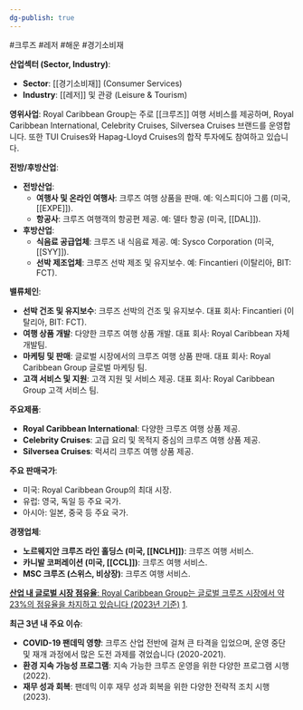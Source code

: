 ```yaml
---
dg-publish: true
---
```

#크루즈 #레저 #해운 #경기소비재 

**산업섹터 (Sector, Industry)**:

- **Sector**: [[경기소비재]] (Consumer Services)
- **Industry**: [[레저]] 및 관광 (Leisure & Tourism)

**영위사업**: Royal Caribbean Group는 주로 [[크루즈]] 여행 서비스를 제공하며, Royal Caribbean International, Celebrity Cruises, Silversea Cruises 브랜드를 운영합니다. 또한 TUI Cruises와 Hapag-Lloyd Cruises의 합작 투자에도 참여하고 있습니다.

**전방/후방산업**:

- **전방산업**:
    - **여행사 및 온라인 여행사**: 크루즈 여행 상품을 판매. 예: 익스피디아 그룹 (미국, [[EXPE]]).
    - **항공사**: 크루즈 여행객의 항공편 제공. 예: 델타 항공 (미국, [[DAL]]).
- **후방산업**:
    - **식음료 공급업체**: 크루즈 내 식음료 제공. 예: Sysco Corporation (미국, [[SYY]]).
    - **선박 제조업체**: 크루즈 선박 제조 및 유지보수. 예: Fincantieri (이탈리아, BIT: FCT).

**밸류체인**:

- **선박 건조 및 유지보수**: 크루즈 선박의 건조 및 유지보수. 대표 회사: Fincantieri (이탈리아, BIT: FCT).
- **여행 상품 개발**: 다양한 크루즈 여행 상품 개발. 대표 회사: Royal Caribbean 자체 개발팀.
- **마케팅 및 판매**: 글로벌 시장에서의 크루즈 여행 상품 판매. 대표 회사: Royal Caribbean Group 글로벌 마케팅 팀.
- **고객 서비스 및 지원**: 고객 지원 및 서비스 제공. 대표 회사: Royal Caribbean Group 고객 서비스 팀.

**주요제품**:

- **Royal Caribbean International**: 다양한 크루즈 여행 상품 제공.
- **Celebrity Cruises**: 고급 요리 및 목적지 중심의 크루즈 여행 상품 제공.
- **Silversea Cruises**: 럭셔리 크루즈 여행 상품 제공.

**주요 판매국가**:

- 미국: Royal Caribbean Group의 최대 시장.
- 유럽: 영국, 독일 등 주요 국가.
- 아시아: 일본, 중국 등 주요 국가.

**경쟁업체**:

- **노르웨지안 크루즈 라인 홀딩스 (미국, [[NCLH]])**: 크루즈 여행 서비스.
- **카니발 코퍼레이션 (미국, [[CCL]])**: 크루즈 여행 서비스.
- **MSC 크루즈 (스위스, 비상장)**: 크루즈 여행 서비스.

[**산업 내 글로벌 시장 점유율**: Royal Caribbean Group는 글로벌 크루즈 시장에서 약 23%의 점유율을 차지하고 있습니다 (2023년 기준)](https://www.royalcaribbeangroup.com/about/) [1](https://www.royalcaribbeangroup.com/about/).

**최근 3년 내 주요 이슈**:

- **COVID-19 팬데믹 영향**: 크루즈 산업 전반에 걸쳐 큰 타격을 입었으며, 운영 중단 및 재개 과정에서 많은 도전 과제를 겪었습니다 (2020-2021).
- **환경 지속 가능성 프로그램**: 지속 가능한 크루즈 운영을 위한 다양한 프로그램 시행 (2022).
- **재무 성과 회복**: 팬데믹 이후 재무 성과 회복을 위한 다양한 전략적 조치 시행 (2023).